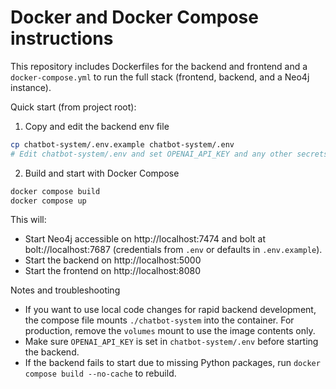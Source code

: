 # Docker and Docker Compose instructions

This repository includes Dockerfiles for the backend and frontend and a `docker-compose.yml` to run the full stack (frontend, backend, and a Neo4j instance).

Quick start (from project root):

1. Copy and edit the backend env file

```bash
cp chatbot-system/.env.example chatbot-system/.env
# Edit chatbot-system/.env and set OPENAI_API_KEY and any other secrets
```

2. Build and start with Docker Compose

```bash
docker compose build
docker compose up
```

This will:
- Start Neo4j accessible on http://localhost:7474 and bolt at bolt://localhost:7687 (credentials from `.env` or defaults in `.env.example`).
- Start the backend on http://localhost:5000
- Start the frontend on http://localhost:8080

Notes and troubleshooting
- If you want to use local code changes for rapid backend development, the compose file mounts `./chatbot-system` into the container. For production, remove the `volumes` mount to use the image contents only.
- Make sure `OPENAI_API_KEY` is set in `chatbot-system/.env` before starting the backend.
- If the backend fails to start due to missing Python packages, run `docker compose build --no-cache` to rebuild.
